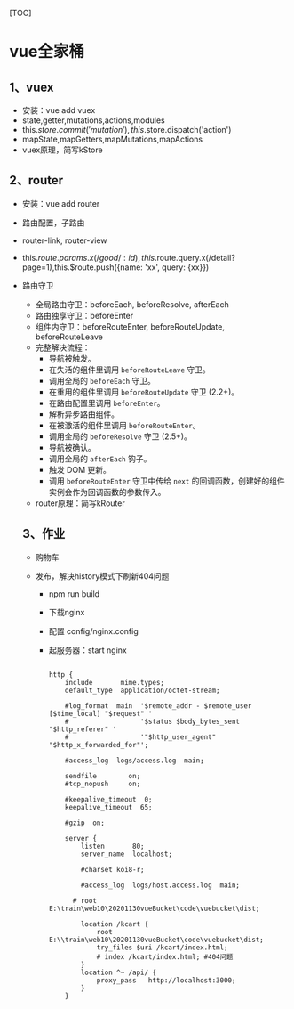 [TOC]

# vue全家桶

## 1、vuex

- 安装：vue add vuex
- state,getter,mutations,actions,modules
- this.$store.commit('mutation'),this.$store.dispatch('action')
- mapState,mapGetters,mapMutations,mapActions
- vuex原理，简写kStore

## 2、router

- 安装：vue add router

- 路由配置，子路由

- router-link, router-view

- this.$route.params.x(/good/:id),this.$route.query.x(/detail?page=1),this.$route.push({name: 'xx', query: {xx}})

- 路由守卫

  - 全局路由守卫：beforeEach, beforeResolve, afterEach
  - 路由独享守卫：beforeEnter
  - 组件内守卫：beforeRouteEnter, beforeRouteUpdate, beforeRouteLeave
  - 完整解决流程：
    - 导航被触发。
    - 在失活的组件里调用 `beforeRouteLeave` 守卫。
    - 调用全局的 `beforeEach` 守卫。
    - 在重用的组件里调用 `beforeRouteUpdate` 守卫 (2.2+)。
    - 在路由配置里调用 `beforeEnter`。
    - 解析异步路由组件。
    - 在被激活的组件里调用 `beforeRouteEnter`。
    - 调用全局的 `beforeResolve` 守卫 (2.5+)。
    - 导航被确认。
    - 调用全局的 `afterEach` 钩子。
    - 触发 DOM 更新。
    - 调用 `beforeRouteEnter` 守卫中传给 `next` 的回调函数，创建好的组件实例会作为回调函数的参数传入。
  - router原理：简写kRouter

  ## 3、作业

  - 购物车

  - 发布，解决history模式下刷新404问题

    - npm run build

    - 下载nginx

    - 配置 config/nginx.config

    - 起服务器：start nginx

      ```shell
      
      http {
          include       mime.types;
          default_type  application/octet-stream;
      
          #log_format  main  '$remote_addr - $remote_user [$time_local] "$request" '
          #                  '$status $body_bytes_sent "$http_referer" '
          #                  '"$http_user_agent" "$http_x_forwarded_for"';
      
          #access_log  logs/access.log  main;
      
          sendfile        on;
          #tcp_nopush     on;
      
          #keepalive_timeout  0;
          keepalive_timeout  65;
      
          #gzip  on;
      
          server {
              listen       80;
              server_name  localhost;
      
              #charset koi8-r;
      
              #access_log  logs/host.access.log  main;
      		
      		# root E:\train\web10\20201130vueBucket\code\vuebucket\dist;
      
              location /kcart {
                  root E:\\train\web10\20201130vueBucket\code\vuebucket\dist;
                  try_files $uri /kcart/index.html;
                  # index /kcart/index.html; #404问题
              }
              location ^~ /api/ {
                  proxy_pass   http://localhost:3000; 
              }
          }
      ```

      